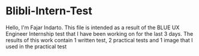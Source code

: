 # Blibli-Intern-Test

Hello, I'm Fajar Indarto. This file is intended as a result of the BLUE UX Engineer Internship test that I have been working on for the last 3 days. The results of this work contain 1 written test, 2 practical tests and 1 image that I used in the practical test
